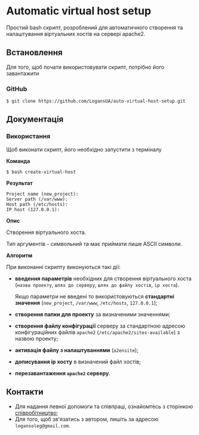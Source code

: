 # Automatic virtual host setup
Простий bash скрипт, розроблений для автоматичного створення та налаштування віртуальних хостів на сервері apache2.

## Встановлення
Для того, щоб почати використовувати скрипт, потрібно його завантажити
### GitHub
```
$ git clone https://github.com/LogansUA/auto-virtual-host-setup.git
```

## Документація
### Використання
Щоб виконати скрипт, його необхідно запустити з терміналу


**Команда**
```
$ bash create-virtual-host
```
**Результат**
```
Project name (new_project):
Server path (/var/www):
Host path (/etc/hosts):
IP host (127.0.0.1):

```
**Опис**

Створення віртуального хоста.

Тип аргументів - символьний та має приймати лише ASCII символи.

**Алгоритм**

При виконанні скрипту виконуються такі дії:
* **введення параметрів** необхідних для створення віртуального хоста (`назва проекту`, `шлях до серверу`, `шлях до файлу хостів`, `ip хоста`).

  Якщо параметри не введені то використовуються **стандартні значення** (`new_project`, `/var/www`, `/etc/hosts`, `127.0.0.1`);

* **створення папки для проекту** за визначеними значеннями;

* **створення файлу конфігурації** серверу за стандартною адресою конфігураційних файлів `apache2` (`/etc/apache2/sites-available`) з назвою проекту;

* **активація файлу з налаштуваннями** (`a2ensite`);

* **дописування ip хосту** в визначений файл хостів;

* **перезавантаження `apache2` серверу**.

## Контакти
* Для надання певної допомоги та співпраці, ознайомтесь з сторінкою [співробітництво](https://github.com/LogansUA/auto-virtual-host-setup/blob/master/documentation/translation/ukrainian/contribution.md);
* Для того, щоб зв'язатись з автором, пишіть за адресою `logansoleg@gmail.com`.
